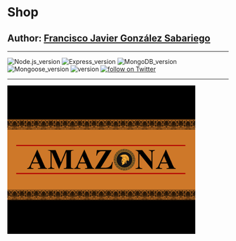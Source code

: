 # Shop
## Author: [Francisco Javier González Sabariego](https://fcojavierglez.github.io/portfolio/)

---

<div style="text-align: left;">
    <img src="https://img.shields.io/badge/Node.js-12.14.1-green" alt="Node.js_version">
    <img src="https://img.shields.io/badge/Express-4.17.1-lightgray" alt="Express_version">
    <img src="https://img.shields.io/badge/MongoDB-4.4.6-green" alt="MongoDB_version">
    <img src="https://img.shields.io/badge/Mongoose-5.13.2-greenyellow" alt="Mongoose_version">
    <img src="https://img.shields.io/badge/version-0.1.0-blue" alt="version">
    <a href="https://twitter.com/intent/follow?screen_name=Fco_Javier_Glez" target="_blank">
        <img src="https://img.shields.io/twitter/follow/Fco_Javier_Glez?style=social&logo=twitter" alt="follow on Twitter">
    </a>
</div>

---

<div style="margin: 0 auto;">
    <a href="https://www.youtube.com/" target="_blank">
        <img src="img_readme/amz_video_frame.png" alt="Enlace demo Amazona" width="85%">
    </a>
</div>

<!-- <a href="https://www.youtube.com/" target="_blank">
    <img src="img_readme/amz_video_frame.png" alt="Enlace demo Amazona">
</a> -->